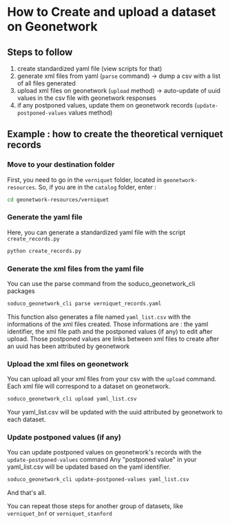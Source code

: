 # How to Create and upload a dataset on Geonetwork

##  Steps to follow

1. create standardized yaml file (view scripts for that)
2. generate xml files from yaml (`parse` command) -> dump a csv with a list of all files generated
3. upload xml files on geonetwork (`upload` method) -> auto-update of uuid values in the csv file with geonetwork responses
4. if any postponed values, update them on geonetwork records (`update-postponed-values` values method)

## Example : how to create the theoretical verniquet records

### Move to your destination folder
First, you need to go in the `verniquet` folder, located in `geonetwork-resources`.
So, if you are in the `catalog` folder, enter :

```sh
cd geonetwork-resources/verniquet
```

### Generate the yaml file

Here, you can generate a standardized yaml file with the script `create_records.py`

```sh
python create_records.py
```

### Generate the xml files from the yaml file

You can use the parse command from the soduco_geonetwork_cli packages

```sh
soduco_geonetwork_cli parse verniquet_records.yaml
```

This function also generates a file named `yaml_list.csv` with the informations of the xml files created.
Those informations are : the yaml identifier, the xml file path and the postponed values (if any) to edit after upload.
Those postponed values are links between xml files to create after an uuid has been attributed by geonetwork

### Upload the xml files on geonetwork

You can upload all your xml files from your csv with the `upload` command.
Each xml file will correspond to a dataset on geonetwork.

```sh
soduco_geonetwork_cli upload yaml_list.csv
```

Your yaml_list.csv will be updated with the uuid attributed by geonetwork to each dataset.

### Update postponed values (if any)

You can update postponed values on geonetwork's records with the `update-postponed-values` command
Any "postponed value" in your yaml_list.csv will be updated based on the yaml identifier.

```sh
soduco_geonetwork_cli update-postponed-values yaml_list.csv
```

And that's all.

You can repeat those steps for another group of datasets, like `verniquet_bnf` or `verniquet_stanford`
